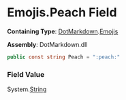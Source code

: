 # Emojis\.Peach Field

**Containing Type**: [DotMarkdown](../../README.md)\.[Emojis](../README.md)

**Assembly**: DotMarkdown\.dll

```csharp
public const string Peach = ":peach:"
```

### Field Value

System\.[String](https://docs.microsoft.com/en-us/dotnet/api/system.string)